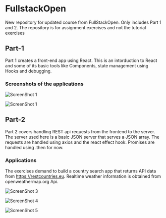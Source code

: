 
  
# FullstackOpen

New repository for updated course from FullStackOpen. Only includes Part 1 and 2. The repository is for assignment exercises and not the tutorial exercises

## Part-1 
Part 1 creates a front-end app using React. This is an intorduction to React and some of its basic tools like Components, state management using Hooks and debugging. 

### Screenshots of the applications

   ![ScreenShot 1](https://github.com/Prashanga/Images-For-Web/blob/master/1.1.png)
   

 
   ![ScreenShot 1](https://github.com/Prashanga/Images-For-Web/blob/master/1.2.png)
    
  ## Part-2
  
  Part 2 covers handling REST api requests from the frontend to the server. The server used here is a basic JSON server that serves a JSON array. The requests are handled using axios and the react effect hook. Promises are handled using .then for now.
  
  ### Applications
  The exercises demand to build a country search app that returns API data from https://restcountries.eu. Realtime weather information is obtained from openweathermap.org Api.
  
   ![ScreenShot 3](https://github.com/Prashanga/Images-For-Web/blob/master/2.1.png)
   

 
   ![ScreenShot 4](https://github.com/Prashanga/Images-For-Web/blob/master/2.2.png)
   
   
   ![ScreenShot 5](https://github.com/Prashanga/Images-For-Web/blob/master/2.3.png)
  
  
